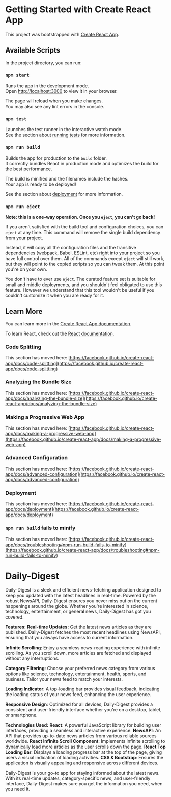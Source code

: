 # Getting Started with Create React App

This project was bootstrapped with [Create React App](https://github.com/facebook/create-react-app).

## Available Scripts

In the project directory, you can run:

### `npm start`

Runs the app in the development mode.\
Open [http://localhost:3000](http://localhost:3000) to view it in your browser.

The page will reload when you make changes.\
You may also see any lint errors in the console.

### `npm test`

Launches the test runner in the interactive watch mode.\
See the section about [running tests](https://facebook.github.io/create-react-app/docs/running-tests) for more information.

### `npm run build`

Builds the app for production to the `build` folder.\
It correctly bundles React in production mode and optimizes the build for the best performance.

The build is minified and the filenames include the hashes.\
Your app is ready to be deployed!

See the section about [deployment](https://facebook.github.io/create-react-app/docs/deployment) for more information.

### `npm run eject`

**Note: this is a one-way operation. Once you `eject`, you can't go back!**

If you aren't satisfied with the build tool and configuration choices, you can `eject` at any time. This command will remove the single build dependency from your project.

Instead, it will copy all the configuration files and the transitive dependencies (webpack, Babel, ESLint, etc) right into your project so you have full control over them. All of the commands except `eject` will still work, but they will point to the copied scripts so you can tweak them. At this point you're on your own.

You don't have to ever use `eject`. The curated feature set is suitable for small and middle deployments, and you shouldn't feel obligated to use this feature. However we understand that this tool wouldn't be useful if you couldn't customize it when you are ready for it.

## Learn More

You can learn more in the [Create React App documentation](https://facebook.github.io/create-react-app/docs/getting-started).

To learn React, check out the [React documentation](https://reactjs.org/).

### Code Splitting

This section has moved here: [https://facebook.github.io/create-react-app/docs/code-splitting](https://facebook.github.io/create-react-app/docs/code-splitting)

### Analyzing the Bundle Size

This section has moved here: [https://facebook.github.io/create-react-app/docs/analyzing-the-bundle-size](https://facebook.github.io/create-react-app/docs/analyzing-the-bundle-size)

### Making a Progressive Web App

This section has moved here: [https://facebook.github.io/create-react-app/docs/making-a-progressive-web-app](https://facebook.github.io/create-react-app/docs/making-a-progressive-web-app)

### Advanced Configuration

This section has moved here: [https://facebook.github.io/create-react-app/docs/advanced-configuration](https://facebook.github.io/create-react-app/docs/advanced-configuration)

### Deployment

This section has moved here: [https://facebook.github.io/create-react-app/docs/deployment](https://facebook.github.io/create-react-app/docs/deployment)

### `npm run build` fails to minify

This section has moved here: [https://facebook.github.io/create-react-app/docs/troubleshooting#npm-run-build-fails-to-minify](https://facebook.github.io/create-react-app/docs/troubleshooting#npm-run-build-fails-to-minify)

# Daily-Digest
Daily-Digest is a sleek and efficient news-fetching application designed to keep you updated with the latest headlines in real-time. Powered by the robust NewsAPI, Daily-Digest ensures you never miss out on the current happenings around the globe. Whether you're interested in science, technology, entertainment, or general news, Daily-Digest has got you covered.

**Features:**
**Real-time Updates:** Get the latest news articles as they are published. Daily-Digest fetches the most recent headlines using NewsAPI, ensuring that you always have access to current information.

**Infinite Scrolling**: Enjoy a seamless news-reading experience with infinite scrolling. As you scroll down, more articles are fetched and displayed without any interruptions.

**Category Filtering**: Choose your preferred news category from various options like science, technology, entertainment, health, sports, and business. Tailor your news feed to match your interests.

**Loading Indicator**: A top-loading bar provides visual feedback, indicating the loading status of your news feed, enhancing the user experience.

**Responsive Design**: Optimized for all devices, Daily-Digest provides a consistent and user-friendly interface whether you're on a desktop, tablet, or smartphone.

**Technologies Used:**
**React**: A powerful JavaScript library for building user interfaces, providing a seamless and interactive experience.
**NewsAPI**: An API that provides up-to-date news articles from various reliable sources worldwide.
**React Infinite Scroll Component**: Implements infinite scrolling to dynamically load more articles as the user scrolls down the page.
**React Top Loading Bar**: Displays a loading progress bar at the top of the page, giving users a visual indication of loading activities.
**CSS & Bootstrap**: Ensures the application is visually appealing and responsive across different devices.

Daily-Digest is your go-to app for staying informed about the latest news. With its real-time updates, category-specific news, and user-friendly interface, Daily-Digest makes sure you get the information you need, when you need it.

